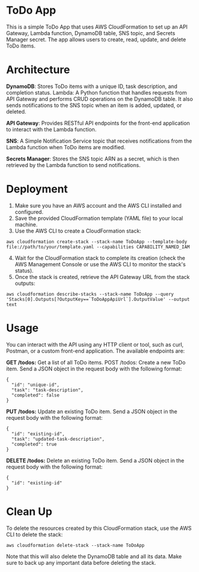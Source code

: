 # ToDo App
This is a simple ToDo App that uses AWS CloudFormation to set up an API Gateway, Lambda function, DynamoDB table, SNS topic, and Secrets Manager secret. The app allows users to create, read, update, and delete ToDo items.

# Architecture
**DynamoDB**: Stores ToDo items with a unique ID, task description, and completion status.
Lambda: A Python function that handles requests from API Gateway and performs CRUD operations on the DynamoDB table. It also sends notifications to the SNS topic when an item is added, updated, or deleted.

**API Gateway**: Provides RESTful API endpoints for the front-end application to interact with the Lambda function.

**SNS**: A Simple Notification Service topic that receives notifications from the Lambda function when ToDo items are modified.

**Secrets Manager**: Stores the SNS topic ARN as a secret, which is then retrieved by the Lambda function to send notifications.

# Deployment
1. Make sure you have an AWS account and the AWS CLI installed and configured.
2. Save the provided CloudFormation template (YAML file) to your local machine.
3. Use the AWS CLI to create a CloudFormation stack:
```
aws cloudformation create-stack --stack-name ToDoApp --template-body file://path/to/your/template.yaml --capabilities CAPABILITY_NAMED_IAM
```
4. Wait for the CloudFormation stack to complete its creation (check the AWS Management Console or use the AWS CLI to monitor the stack's status).
5. Once the stack is created, retrieve the API Gateway URL from the stack outputs:
```
aws cloudformation describe-stacks --stack-name ToDoApp --query 'Stacks[0].Outputs[?OutputKey==`ToDoAppApiUrl`].OutputValue' --output text
```
# Usage
You can interact with the API using any HTTP client or tool, such as curl, Postman, or a custom front-end application. The available endpoints are:

**GET /todos:** Get a list of all ToDo items.
POST /todos: Create a new ToDo item. Send a JSON object in the request body with the following format:
```
{
  "id": "unique-id",
  "task": "task-description",
  "completed": false
}
```
**PUT /todos:** Update an existing ToDo item. Send a JSON object in the request body with the following format:
```
{
  "id": "existing-id",
  "task": "updated-task-description",
  "completed": true
}
```
**DELETE /todos:** Delete an existing ToDo item. Send a JSON object in the request body with the following format:
```
{
  "id": "existing-id"
}
```
# Clean Up
To delete the resources created by this CloudFormation stack, use the AWS CLI to delete the stack:

```
aws cloudformation delete-stack --stack-name ToDoApp
```
Note that this will also delete the DynamoDB table and all its data. Make sure to back up any important data before deleting the stack.
